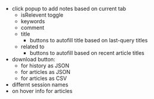 - click popup to add notes based on current tab
  - isRelevent toggle
  - keywords
  - comment
  - title
    - buttons to autofill title based on last-query titles
  - related to
    - buttons to autofill based on recent article titles
- download button:
  - for history as JSON
  - for articles as JSON
  - for articles as CSV
- differnt session names
- on hover info for articles
